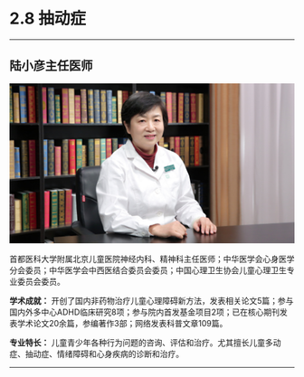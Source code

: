 # 2.8 抽动症

---

## 陆小彦主任医师

![1678605960644](image/c02_008/1678605960644.png)

首都医科大学附属北京儿童医院神经内科、精神科主任医师；中华医学会心身医学分会委员；中华医学会中西医结合委员会委员；中国心理卫生协会儿童心理卫生专业委员会委员。

**学术成就：** 开创了国内非药物治疗儿童心理障碍新方法，发表相关论文5篇；参与国内外多中心ADHD临床研究8项；参与院内首发基金项目2项；已在核心期刊发表学术论文20余篇，参编著作3部；网络发表科普文章109篇。

**专业特长：** 儿童青少年各种行为问题的咨询、评估和治疗。尤其擅长儿童多动症、抽动症、情绪障碍和心身疾病的诊断和治疗。

---
